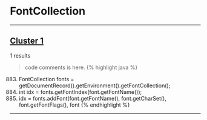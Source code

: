 # FontCollection

***

## [Cluster 1](./1)
1 results
> code comments is here.
{% highlight java %}
883. FontCollection fonts = getDocumentRecord().getEnvironment().getFontCollection();
884. int idx = fonts.getFontIndex(font.getFontName());
886.   idx = fonts.addFont(font.getFontName(), font.getCharSet(), font.getFontFlags(), font
{% endhighlight %}

***

